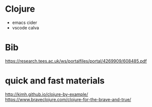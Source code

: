 # Clojure
+ emacs cider
+ vscode calva

# Bib

https://research.tees.ac.uk/ws/portalfiles/portal/4269909/608485.pdf

# quick and fast materials

http://kimh.github.io/clojure-by-example/
https://www.braveclojure.com/clojure-for-the-brave-and-true/